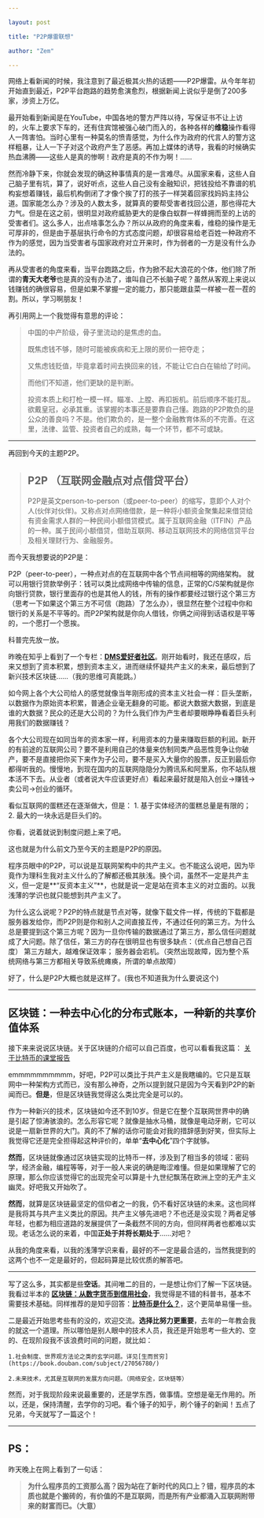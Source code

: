 ```yaml
---

layout: post

title: "P2P爆雷联想"

author: "Zem"

---
```


网络上看新闻的时候，我注意到了最近极其火热的话题——P2P爆雷。从今年年初开始直到最近，P2P平台跑路的趋势愈演愈烈，根据新闻上说似乎是倒了200多家，涉资上万亿。
	
最开始看到新闻是在YouTube，中国各地的警方严阵以待，写保证书不让上访的，火车上要求下车的，还有住宾馆被强心破门而入的，各种各样的**维稳**操作看得人一阵害怕。当时心里有一种莫名的愤青感觉，为什么作为政府的代言人的警方这样粗暴，让人一下子对这个政府产生了恶感。再加上媒体的诱导，我看的时候确实热血沸腾——这些人是真的惨啊！政府是真的不作为啊！……
	
然而冷静下来，你就会发现的确这种事情真的是一言难尽。从国家来看，这些人自己脑子里有坑，算了，说好听点，这些人自己没有金融知识，把钱投给不靠谱的机构妄想着赚钱，最后机构倒闭了才像个挨了打的孩子一样哭着回家找妈妈主持公道。国家能怎么办？涉及的人数太多，就算真的要帮受害者找回公道，那也得花大力气。但是在这之前，很明显对政府威胁更大的是像白蚁群一样蜂拥而至的上访的受害者们。这么多人，出点啥事怎么办？所以从政府的角度来看，维稳的操作是无可厚非的，但是由于基层执行命令的方式态度问题，却很容易给老百姓一种政府不作为的感觉，因为当受害者与国家政府对立开来时，作为弱者的一方是没有什么办法的。
	
再从受害者的角度来看，当平台跑路之后，作为掀不起大浪花的个体，他们除了所谓的**青天大老爷**也是真的没有办法了，谁叫自己不长脑子呢？虽然从客观上来说以钱赚钱的确很容易，但是如果不掌握一定的能力，那只能跟韭菜一样被一茬一茬的割。所以，学习啊朋友！
	
再引用网上一个我觉得有意思的评论：

> 中国的中产阶级，骨子里流动的是焦虑的血。
> 
> 	既焦虑钱不够，随时可能被疾病和无上限的房价一把夺走；
> 	
> 	又焦虑钱贬值，毕竟拿着时间去换回来的钱，不能让它白白在输给了时间。
> 	
> 	而他们不知道，他们更缺的是判断。
> 
> 投资本质上和打枪一模一样。瞄准、上膛、再扣扳机。前后顺序不能打乱。欲戴皇冠，必承其重。该掌握的本事还是要靠自己懂。跑路的P2P欺负的是公众的善良吗？不是。他们欺负的，是一整个金融教育体系的不完善。在这里，法律、监管、投资者自己的成熟，每一个环节，都不可或缺。

---

再回到今天的主题P2P。

> ## P2P （互联网金融点对点借贷平台）
> P2P是英文person-to-person（或peer-to-peer）的缩写，意即个人对个人(伙伴对伙伴)。又称点对点网络借款，是一种将小额资金聚集起来借贷给有资金需求人群的一种民间小额借贷模式。属于互联网金融（ITFIN）产品的一种。属于民间小额借贷，借助互联网、移动互联网技术的网络信贷平台及相关理财行为、金融服务。

而今天我想要说的P2P是：
	
P2P（peer-to-peer），一种点对点的在互联网中各个节点间相等的网络架构。
就可以用银行贷款举例子：钱可以类比成网络中传输的信息，正常的C/S架构就是你向银行贷款，银行里面存的也是其他人的钱，所有的操作都要经过银行这个第三方（思考一下如果这个第三方不可信（跑路）了怎么办），很显然在整个过程中你和银行的关系是不平等的。而P2P架构就是你向人借钱，你俩之间得到话语权是平等的，一个愿打一个愿挨。
	
科普完先放一放。
	
昨晚在知乎上看到了一个专栏：**[DMS爱好者社区](https://zhuanlan.zhihu.com/dimension)**。刚开始看时，我还在感叹，后来又想到了资本积累，想到资本主义，进而继续怀疑共产主义的未来，最后想到了新兴技术区块链……（我的思维可真能跳。）
	
如今网上各个大公司给人的感觉就像当年刚形成的资本主义社会一样：巨头垄断，以数据作为原始资本积累，普通企业毫无翻身的可能。都说大数据大数据，到底是谁的大数据？民众的还是大公司的？为什么我们作为产生者却要眼睁睁看着巨头利用我们的数据赚钱？

各个大公司现在如同当年的资本家一样，利用资本的力量来赚取巨额的利润。新开的有前途的互联网公司？要不是利用自己的体量来仿制同类产品恶性竞争让你破产，要不是直接把你买下来作为子公司，要不是买入大量你的股票，反正到最后你都得听我的。慢慢地，到现在国内的互联网隐隐分为腾讯系和阿里系，你不站队根本活不下去。从业者（或者说大牛应该更好点）看起来最好就是陷入创业→赚钱→卖公司→创业的循环。
	
看似互联网的蛋糕还在逐渐做大，但是：
	1. 基于实体经济的蛋糕总量是有限的；
	2. 最大的一块永远是巨头们的。

你看，说着就说到制度问题上来了吧。
	
这也就是为什么前文乃至今天的主题是P2P的原因。
	
程序员眼中的P2P，可以说是互联网架构中的共产主义。也不能这么说吧，因为毕竟作为理科生我对主义什么的了解都还极其肤浅。换个词，虽然不一定是共产主义，但一定是**“反资本主义”**，也就是说一定是站在资本主义的对立面的。以我浅薄的学识也就只能想到共产主义了。
	
为什么这么说呢？P2P的特点就是节点对等，就像下载文件一样，传统的下载都是服务器发给你，而P2P则是你和别人之间直接互传，不通过任何的第三方。为什么总是要提到这个第三方呢？因为一旦你传输的数据通过了第三方，那么信任问题就成了大问题。除了信任，第三方的存在很明显也有很多缺点：（优点自己想自己百度）
	第三方越大，越难保证效率；
	服务器会宕机。（突然出现故障，因为整个系统网络与第三方都相关导致系统瘫痪，所谓的单点故障）
	
好了，什么是P2P大概也就是这样了。(我也不知道我为什么要说这个)

---

## 区块链：一种去中心化的分布式账本，一种新的共享价值体系

接下来来说说区块链。关于区块链的介绍可以自己百度，也可以看看我这篇： [关于比特币的课堂报告](https://raw.githubusercontent.com/FakeZem/Blog/gh-pages/file/bitcoin_introduction.docx)
	
emmmmmmmmmm，好吧，P2P可以类比于共产主义是我瞎编的。它只是互联网中一种架构方式而已，没有那么神奇，之所以提到就只是因为今天看到P2P的新闻而已。**但是**，但是区块链我觉得这么类比完全是可以的。
	
作为一种新兴的技术，区块链如今还不到10岁。但是它在整个互联网世界中的确是引起了惊涛骇浪的。怎么形容它呢？就像是抽水马桶，就像是电动牙刷，它可以说是一扇新世界的大门。真的不了解的话你可能会对我的措辞感到好笑，但实际上我觉得它还是完全担得起这种评价的，单单“**去中心化**”四个字就够。
	
**然而**，区块链就像通过区块链实现的比特币一样，涉及到了相当多的领域：密码学，经济金融，编程等等，对于一般人来说的确是晦涩难懂。但是如果理解了它的原理，那么你应该觉得它的出现完全可以算是十九世纪飘荡在欧洲上空的无产主义幽灵。好吧我又开始吹了。
	
**然而**，就算是区块链最坚定的信仰者之一的我，仍不看好区块链的未来。这也同样是我将其与共产主义类比的原因。共产主义够先进吧？不也还是没实现？两者足够年轻，也都为相应道路的发展提供了一条截然不同的方向，但同样两者也都难以实现。老话怎么说的来着，中国**正处于并将长期处于**……对吧？
	
从我的角度来看，以我的浅薄学识来看，最好的不一定是最合适的，当然我提到的这两个也不一定是最好的，但起码算是比较优质的解答吧。



---


写了这么多，其实都是些**空话**。其间唯二的目的，一是想让你们了解一下区块链。我看过半本的 **[区块链：从数字货币到信用社会](https://read.douban.com/ebook/24123244/)**，我觉得是不错的科普书，基本不需要技术基础。同样推荐的是知乎回答：**[比特币是什么？](https://www.zhihu.com/question/22076666/answer/69638270)**，这个更简单易懂一些。
	
二是最近开始思考些有的没的，欢迎交流。**选择比努力更重要**，去年的一年教会我的就这一个道理。所以哪怕是别人眼中的技术人员，我还是开始思考一些大的、空的、在现阶段我不该浪费时间的问题，就比如：
	
	1.社会制度、世界观方法论之类的玄学问题。详见[生而贫穷](https://book.douban.com/subject/27056780/)
	
	2.未来技术，尤其是互联网的发展方向问题。（网络安全，区块链等）
	
然而，对于我现阶段来说最重要的，还是学东西，做事情。空想是毫无作用的。所以，还是，保持清醒，去学你的习吧。看个锤子的知乎，刷个锤子的新闻！五点了兄弟，今天就写了一篇这个！

---
## PS：

昨天晚上在网上看到了一句话：

>  **为什么程序员的工资那么高？因为站在了新时代的风口上？错，程序员的本质也就是个搬砖的，有价值的不是互联网，而是所有产业都涌入互联网附带来的财富而已。（大意）**